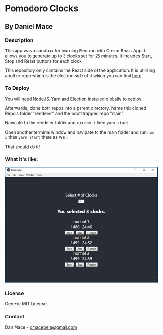 # Pomodoro Clocks

## By Daniel Mace

### Description

This app was a sandbox for learning Electron with Create React App.  It allows you to generate up to 3 clocks set for 25 minutes.  It includes Start, Stop and Reset buttons for each clock.

This repository only contains the React side of the application.  It is utilizing another repo which is the electron side of it which you can find [here](https://github.com/swampcamel/electron-bootstrap).

### To Deploy

You will need NodeJS, Yarn and Electron installed globally to deploy.

Afterwards, clone both repos into a parent directory.  Name this cloned Repo's folder "renderer" and the bootstrapped repo "main".

Navigate to the renderer folder and run ```npm i``` then ```yarn start```

Open another terminal window and navigate to the main folder and run ```npm i``` then ```yarn start``` there as well.

That should do it!

### What it's like:

![Example Image of App](./example2.jpg)

### License

Generic MIT License.


### Contact

Dan Mace - dmacebeta@gmail.com

